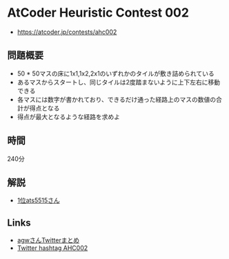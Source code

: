 # AtCoder Heuristic Contest 002
- https://atcoder.jp/contests/ahc002

## 問題概要
- 50 * 50マスの床に1x1,1x2,2x1のいずれかのタイルが敷き詰められている
- あるマスからスタートし、同じタイルは2度踏まないように上下左右に移動できる
- 各マスには数字が書かれており、できるだけ通った経路上のマスの数値の合計が得点となる
- 得点が最大となるような経路を求めよ

## 時間
240分

## 解説
- [1位ats5515さん](https://twitter.com/ats5515/status/1386324082581405705)

## Links
- [agwさんTwitterまとめ](https://togetter.com/li/1704811)
- [Twitter hashtag AHC002](https://twitter.com/hashtag/AHC002)
